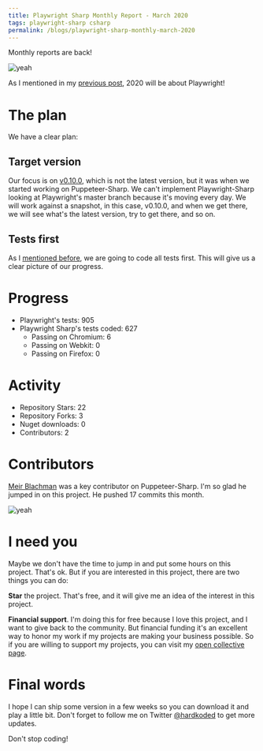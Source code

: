 ```yaml
---
title: Playwright Sharp Monthly Report - March 2020
tags: playwright-sharp csharp
permalink: /blogs/playwright-sharp-monthly-march-2020
---
```


Monthly reports are back!

![yeah](https://media0.giphy.com/media/5VMNcCxVBibZK/giphy.gif?cid=790b761138fc361c77622d3ffc0e7792a25306379bbb3edf&rid=giphy.gif)

As I mentioned in my [previous post](https://www.hardkoded.com/blog/its-playwright-time), 2020 will be about Playwright!

# The plan

We have a clear plan:

## Target version

Our focus is on [v0.10.0](https://github.com/microsoft/playwright/tree/v0.10.0), which is not the latest version, but it was when we started working on Puppeteer-Sharp.
We can't implement Playwright-Sharp looking at Playwright's master branch because it's moving every day. We will work against a snapshot, in this case, v0.10.0, and when we get there, we will see what's the latest version, try to get there, and so on.

## Tests first

As I [mentioned before](https://www.hardkoded.com/blog/its-playwright-time), we are going to code all tests first. This will give us a clear picture of our progress.

# Progress

 * Playwright's tests: 905
 * Playwright Sharp's tests coded: 627
   * Passing on Chromium: 6
   * Passing on Webkit: 0
   * Passing on Firefox: 0
  
# Activity

 * Repository Stars: 22
 * Repository Forks: 3
 * Nuget downloads: 0
 * Contributors: 2

# Contributors

[Meir Blachman](https://twitter.com/MeirBlachman) was a key contributor on Puppeteer-Sharp. I'm so glad he jumped in on this project. He pushed 17 commits this month.

![yeah](https://media2.giphy.com/media/t3Mzdx0SA3Eis/giphy.gif?cid=790b761191cbe01fb562e2a5356729b93c294e57b56c5947&rid=giphy.gif)

# I need you

Maybe we don't have the time to jump in and put some hours on this project. That's ok. But if you are interested in this project, there are two things you can do:

**Star** the project. That's free, and it will give me an idea of the interest in this project.

**Financial support**. I'm doing this for free because I love this project, and I want to give back to the community. But financial funding it's an excellent way to honor my work if my projects are making your business possible. So if you are willing to support my projects, you can visit my [open collective page](https://opencollective.com/hardkoded-projects).

# Final words

I hope I can ship some version in a few weeks so you can download it and play a little bit.
Don't forget to follow me on Twitter [@hardkoded](https://twitter.com/hardkoded) to get more updates.

Don't stop coding!

